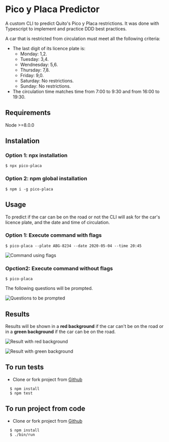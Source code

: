 # Pico y Placa Predictor

A custom CLI to predict Quito's Pico y Placa restrictions. It was done with Typescript to implement and practice DDD best practices.

A car that is restricted from circulation must meet all the following criteria:

- The last digit of its licence plate is:
  - Monday: 1,2.
  - Tuesday: 3,4.
  - Wendnesday: 5,6.
  - Thursday: 7,8.
  - Friday: 9,0.
  - Saturday: No restrictions.
  - Sunday: No restrictions.
- The circulation time matches time from 7:00 to 9:30 and from 16:00 to 19:30.

## Requirements

Node >=8.0.0

## Instalation

### Option 1: npx installation

```
$ npx pico-placa
```

### Option 2: npm global installation

```
$ npm i -g pico-placa
```

## Usage

To predict if the car can be on the road or not the CLI will ask for the car's licence plate, and the date and time of circulation.

### Option 1: Execute command with flags

```
$ pico-placa --plate ABG-8234 --date 2020-05-04 --time 20:45
```

![Command using flags](https://drive.google.com/uc?id=1zaWNfyGukp5FjIz7Lxh3TCrjkVQnLiXR)

### Opction2: Execute command without flags

```
$ pico-placa
```

The following questions will be prompted.

![Questions to be prompted](https://drive.google.com/uc?id=12L9XIi43Q_Dx714e9UEZlR4XFdN7G2HZ)

## Results

Results will be shown in a **red background** if the car can't be on the road or in a **green background** if the car can be on the road.

![Result with red background](https://drive.google.com/uc?id=1j_Esv6HnK9e8BtnEPyla81vXEOXD7QE2)

![Result with green background](https://drive.google.com/uc?id=1X3iE2l7pjx7GGHMBMWcR20PGx1gbHesN)

## To run tests

- Clone or fork project from [Github](https://github.com/SerotoninaAbad/pico-placa)

```
  $ npm install
  $ npm test
```

## To run project from code

- Clone or fork project from [Github](https://github.com/SerotoninaAbad/pico-placa)

```
  $ npm install
  $ ./bin/run
```
